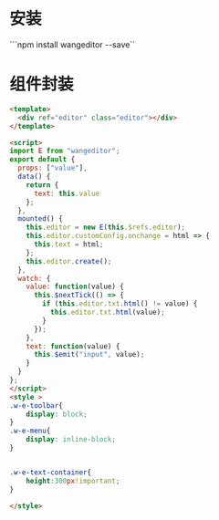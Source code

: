 # 安装
```npm install wangeditor --save``

# 组件封装

```html
<template>
  <div ref="editor" class="editor"></div>
</template>

<script>
import E from "wangeditor";
export default {
  props: ["value"],
  data() {
    return {
      text: this.value
    };
  },
  mounted() {
    this.editor = new E(this.$refs.editor);
    this.editor.customConfig.onchange = html => {
      this.text = html;
    };
    this.editor.create();
  },
  watch: {
    value: function(value) {
      this.$nextTick(() => {
        if (this.editor.txt.html() != value) {
          this.editor.txt.html(value);
        }
      });
    },
    text: function(value) {
      this.$emit("input", value);
    }
  }
};
</script>
<style >
.w-e-toolbar{
    display: block;
}
.w-e-menu{
    display: inline-block;
}


.w-e-text-container{
    height:300px!important;
}

</style>
```

